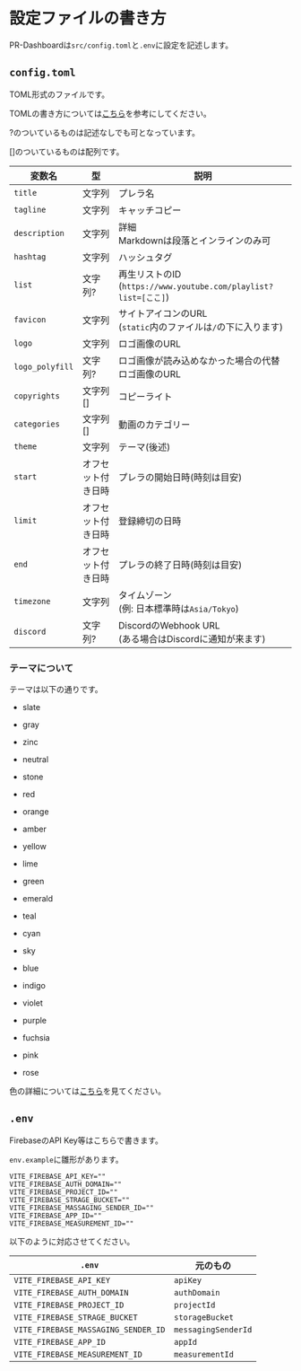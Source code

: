 # 設定ファイルの書き方

PR-Dashboardは`src/config.toml`と`.env`に設定を記述します。

## `config.toml`

TOML形式のファイルです。

TOMLの書き方については[こちら](https://toml.io/ja/)を参考にしてください。

?のついているものは記述なしでも可となっています。

[]のついているものは配列です。

| 変数名             | 型         | 説明                                                         |
| --------------- | --------- | ---------------------------------------------------------- |
| `title`         | 文字列       | プレラ名                                                       |
| `tagline`       | 文字列       | キャッチコピー                                                    |
| `description`   | 文字列       | 詳細<br>Markdownは段落とインラインのみ可                                 |
| `hashtag`       | 文字列       | ハッシュタグ                                                     |
| `list`          | 文字列?      | 再生リストのID<br>(`https://www.youtube.com/playlist?list=[ここ]`) |
| `favicon`       | 文字列       | サイトアイコンのURL<br>(`static`内のファイルは`/`の下に入ります)                 |
| `logo`          | 文字列       | ロゴ画像のURL                                                   |
| `logo_polyfill` | 文字列?      | ロゴ画像が読み込めなかった場合の代替ロゴ画像のURL                                 |
| `copyrights`    | 文字列[]     | コピーライト                                                     |
| `categories`    | 文字列[]     | 動画のカテゴリー                                                   |
| `theme`         | 文字列       | テーマ(後述)                                                    |
| `start`         | オフセット付き日時 | プレラの開始日時(時刻は目安)                                            |
| `limit`         | オフセット付き日時 | 登録締切の日時                                                    |
| `end`           | オフセット付き日時 | プレラの終了日時(時刻は目安)                                            |
| `timezone`      | 文字列       | タイムゾーン<br>(例: 日本標準時は`Asia/Tokyo`)                          |
| `discord`       | 文字列?      | DiscordのWebhook URL<br>(ある場合はDiscordに通知が来ます)               |

### テーマについて

テーマは以下の通りです。



- slate

- gray

- zinc

- neutral

- stone

- red

- orange

- amber

- yellow

- lime

- green

- emerald

- teal

- cyan

- sky

- blue

- indigo

- violet

- purple

- fuchsia

- pink

- rose

色の詳細については[こちら](https://tailwindcss.com/docs/customizing-colors)を見てください。

## `.env`

FirebaseのAPI Key等はこちらで書きます。

`env.example`に雛形があります。

```dotenv
VITE_FIREBASE_API_KEY=""
VITE_FIREBASE_AUTH_DOMAIN=""
VITE_FIREBASE_PROJECT_ID=""
VITE_FIREBASE_STRAGE_BUCKET=""
VITE_FIREBASE_MASSAGING_SENDER_ID=""
VITE_FIREBASE_APP_ID=""
VITE_FIREBASE_MEASUREMENT_ID=""
```

以下のように対応させてください。

| `.env`                              | 元のもの                |
| ----------------------------------- | ------------------- |
| `VITE_FIREBASE_API_KEY`             | `apiKey`            |
| `VITE_FIREBASE_AUTH_DOMAIN`         | `authDomain`        |
| `VITE_FIREBASE_PROJECT_ID`          | `projectId`         |
| `VITE_FIREBASE_STRAGE_BUCKET`       | `storageBucket`     |
| `VITE_FIREBASE_MASSAGING_SENDER_ID` | `messagingSenderId` |
| `VITE_FIREBASE_APP_ID`              | `appId`             |
| `VITE_FIREBASE_MEASUREMENT_ID`      | `measurementId`     |
